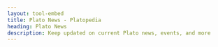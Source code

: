 ```yaml
---
layout: tool-embed
title: Plato News - Platopedia
heading: Plato News
description: Keep updated on current Plato news, events, and more
---
```


<div id="tool_embed_div_default" data-url="https://platoapp.com/app/news" data-height="0"></div>
